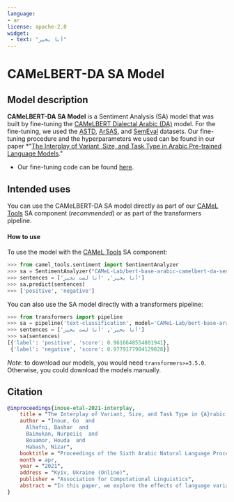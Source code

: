 ```yaml
---
language: 
- ar
license: apache-2.0
widget:
 - text: "أنا بخير"
---
```

# CAMeLBERT-DA SA Model
## Model description
**CAMeLBERT-DA SA Model** is a Sentiment Analysis (SA) model that was built by fine-tuning the [CAMeLBERT Dialectal Arabic (DA)](https://huggingface.co/CAMeL-Lab/bert-base-arabic-camelbert-da/) model.
For the fine-tuning, we used the [ASTD](https://aclanthology.org/D15-1299.pdf), [ArSAS](http://lrec-conf.org/workshops/lrec2018/W30/pdf/22_W30.pdf), and [SemEval](https://aclanthology.org/S17-2088.pdf) datasets.
Our fine-tuning procedure and the hyperparameters we used can be found in our paper *"[The Interplay of Variant, Size, and Task Type in Arabic Pre-trained Language Models](https://arxiv.org/abs/2103.06678)."
* Our fine-tuning code can be found [here](https://github.com/CAMeL-Lab/CAMeLBERT).

## Intended uses
You can use the CAMeLBERT-DA SA model directly as part of our [CAMeL Tools](https://github.com/CAMeL-Lab/camel_tools) SA component (*recommended*) or as part of the transformers pipeline.
#### How to use
To use the model with the [CAMeL Tools](https://github.com/CAMeL-Lab/camel_tools) SA component:
```python
>>> from camel_tools.sentiment import SentimentAnalyzer
>>> sa = SentimentAnalyzer("CAMeL-Lab/bert-base-arabic-camelbert-da-sentiment")
>>> sentences = ['أنا بخير', 'أنا لست بخير']
>>> sa.predict(sentences)
>>> ['positive', 'negative']
```
You can also use the SA model directly with a transformers pipeline:
```python
>>> from transformers import pipeline
>>> sa = pipeline('text-classification', model='CAMeL-Lab/bert-base-arabic-camelbert-da-sentiment')
>>> sentences = ['أنا بخير', 'أنا لست بخير']
>>> sa(sentences)
[{'label': 'positive', 'score': 0.9616648554801941},
 {'label': 'negative', 'score': 0.9779177904129028}]
```
*Note*: to download our models, you would need `transformers>=3.5.0`.
Otherwise, you could download the models manually.

## Citation
```bibtex
@inproceedings{inoue-etal-2021-interplay,
    title = "The Interplay of Variant, Size, and Task Type in {A}rabic Pre-trained Language Models",
    author = "Inoue, Go  and
      Alhafni, Bashar  and
      Baimukan, Nurpeiis  and
      Bouamor, Houda  and
      Habash, Nizar",
    booktitle = "Proceedings of the Sixth Arabic Natural Language Processing Workshop",
    month = apr,
    year = "2021",
    address = "Kyiv, Ukraine (Online)",
    publisher = "Association for Computational Linguistics",
    abstract = "In this paper, we explore the effects of language variants, data sizes, and fine-tuning task types in Arabic pre-trained language models. To do so, we build three pre-trained language models across three variants of Arabic: Modern Standard Arabic (MSA), dialectal Arabic, and classical Arabic, in addition to a fourth language model which is pre-trained on a mix of the three. We also examine the importance of pre-training data size by building additional models that are pre-trained on a scaled-down set of the MSA variant. We compare our different models to each other, as well as to eight publicly available models by fine-tuning them on five NLP tasks spanning 12 datasets. Our results suggest that the variant proximity of pre-training data to fine-tuning data is more important than the pre-training data size. We exploit this insight in defining an optimized system selection model for the studied tasks.",
}
```

